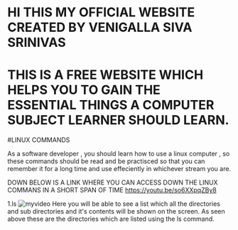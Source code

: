 # HI THIS MY OFFICIAL WEBSITE CREATED BY VENIGALLA SIVA SRINIVAS  

# THIS IS A FREE WEBSITE WHICH HELPS YOU TO GAIN THE ESSENTIAL THINGS A COMPUTER SUBJECT LEARNER SHOULD LEARN.

#LINUX COMMANDS

As a software developer , you should learn how to use a linux computer , so these commands should be read and be practisced so that you can remember it for a long time and use effeciently in whichever stream you are.

DOWN BELOW IS A LINK WHERE YOU CAN ACCESS DOWN THE LINUX COMMANS IN A SHORT SPAN OF TIME
<https://youtu.be/so6XXpqZBy8>

1.ls
![myvideo](https://user-images.githubusercontent.com/74699789/103294690-58895d80-4a18-11eb-88e5-b6a452ac23c8.png)
Here you will be able to see a list which all the directories and sub directories and it's contents will be shown on the screen.
As seen above these are the directories which are listed using the ls command.

